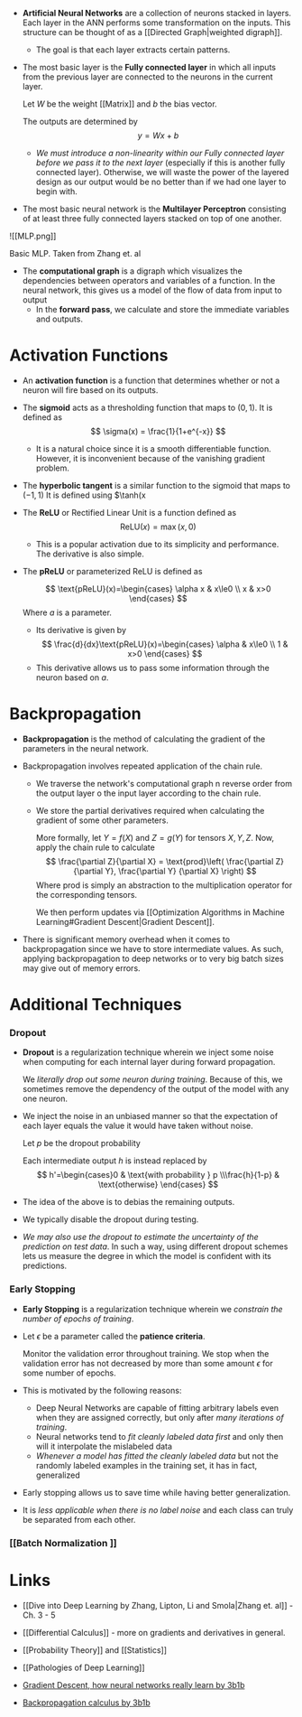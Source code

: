 * **Artificial Neural Networks** are a collection of neurons stacked in layers. Each layer in the ANN performs some transformation on the inputs. This structure can be thought of as a [[Directed Graph|weighted digraph]].
	* The goal is that each layer extracts certain patterns. 
* The most basic layer is the **Fully connected layer** in which all inputs from the previous layer are connected to the neurons in the current layer. 
  
  Let $W$ be the weight [[Matrix]] and $b$ the bias vector. 
  
  The outputs are determined by 
  $$
  y = Wx  + b
  $$
	* *We must introduce a non-linearity within our Fully connected layer before we pass it to the next layer* (especially if this is another fully connected layer). Otherwise, we will waste the power of the layered design as our output would be no better than if we had one layer to begin with.

* The most basic neural network is the **Multilayer Perceptron** consisting of at least three fully connected layers stacked on top of one another. 

![[MLP.png]]
<figcaption> Basic MLP. Taken from Zhang et. al </figcaption>

* The **computational graph** is a digraph which visualizes the dependencies between operators and variables of a function. In the neural network, this gives us a model of the flow of data from input to output
	* In the **forward pass**, we calculate and store the immediate variables and outputs. 
# Activation Functions 
* An **activation function** is a function that determines whether or not a neuron will fire based on its outputs. 

* The **sigmoid** acts as a thresholding function that maps to $(0,1$). It is defined as  
  $$
  \sigma(x) = \frac{1}{1+e^{-x}}
  $$
	* It is a natural choice since it is a smooth differentiable function. However, it is inconvenient because of the vanishing gradient problem.

* The **hyperbolic tangent** is a similar function to the sigmoid  that maps to $(-1,1)$ It is defined using $\tanh(x

* The **ReLU** or Rectified Linear Unit is a function defined as 
  $$
  \text{ReLU} (x) = \max(x,0)
  $$
	* This is a popular activation due to its simplicity and performance. The derivative is also simple. 
  
* The **pReLU** or parameterized ReLU is defined as 
  
  $$
  \text{pReLU}(x)=\begin{cases}
  \alpha x & x\le0 \\
  x & x>0
  \end{cases}
  $$
  Where $a$ is a parameter. 

	* Its derivative is given by
	  $$
	  \frac{d}{dx}\text{pReLU}(x)=\begin{cases}
	  \alpha & x\le0 \\
	  1 & x>0
	  \end{cases}
	  $$
	* This derivative allows us to pass some information through the neuron based on $a$.

# Backpropagation
* **Backpropagation** is the method of calculating the gradient of the parameters in the neural network.

* Backpropagation involves repeated application of the chain rule. 
	* We traverse the network's computational graph n reverse order from the output layer o the input layer according to the chain rule. 
	* We store the partial derivatives required when calculating the gradient of some other parameters.
	  
	  More formally, let $Y=f(X)$ and $Z=g(Y)$ for tensors $X,Y,Z$. Now, apply the chain rule to calculate 
	  $$
	  \frac{\partial Z}{\partial X} = \text{prod}\left(
	  \frac{\partial Z} {\partial Y}, 
	  \frac{\partial Y} {\partial X}
	  \right)
	  $$
	  Where $\text{prod}$ is simply an abstraction to the multiplication operator for the corresponding tensors.
	  
	  We then perform updates via [[Optimization Algorithms in Machine Learning#Gradient Descent|Gradient Descent]]. 

* There is significant memory overhead when it comes to backpropagation since we have to store intermediate values. As such, applying backpropagation to deep networks or to very big batch sizes may give out of memory errors.

# Additional Techniques
### Dropout 
* **Dropout** is a regularization technique wherein we inject some noise when computing for each internal layer during forward propagation. 
  
  We *literally drop out some neuron during training*.  Because of this, we sometimes remove the dependency of the output of the model with any one neuron. 

* We inject the noise in an unbiased manner so that the expectation of each layer equals the value it would have taken without noise. 
  
  Let 
  $p$ be the dropout probability
  
  Each intermediate output $h$ is instead replaced by
  $$
  h'=\begin{cases}0 & \text{with probability } p \\\frac{h}{1-p} & \text{otherwise}
  \end{cases}
  $$
  
* The idea of the above is to debias the remaining outputs.
* We typically disable the dropout during testing. 
* *We may also use the dropout to estimate the uncertainty of the prediction on test data*. In such a way, using different dropout schemes lets us measure the degree in which the model is confident with its predictions.

### Early Stopping 
* **Early Stopping** is a regularization technique wherein we *constrain the number of epochs of training*. 
* Let  $\epsilon$ be a parameter called the **patience criteria**.
  
  Monitor the validation error throughout training. We stop when the validation error has not decreased by more than some amount $\epsilon$ for some number of epochs.
* This is motivated by the following reasons: 
	* Deep Neural Networks are capable of fitting arbitrary labels even when they are assigned correctly, but only after *many iterations of training*. 
	* Neural networks tend to *fit cleanly labeled data first* and only then will it interpolate the mislabeled data 
	* *Whenever a model has fitted the cleanly labeled data* but not the randomly labeled examples in the training set, it has in fact, generalized
* Early stopping allows us to save time while having better generalization. 
* It is *less applicable when there is no label noise* and each class can truly be separated from each other. 

### [[Batch Normalization ]]

# Links 
* [[Dive into Deep Learning by Zhang, Lipton, Li and Smola|Zhang et. al]] - Ch. 3 - 5
* [[Differential Calculus]] - more on gradients and derivatives in general.
* [[Probability Theory]] and [[Statistics]]
* [[Pathologies of Deep Learning]]

* [Gradient Descent, how neural networks really learn by 3b1b](https://www.youtube.com/watch?v=IHZwWFHWa-w)
* [Backpropagation calculus by 3b1b](https://www.youtube.com/watch?v=tIeHLnjs5U8)